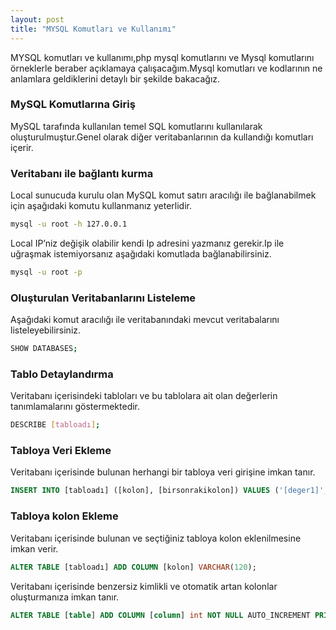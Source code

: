 ```yaml
---
layout: post
title: "MYSQL Komutları ve Kullanımı"
---
```


MYSQL komutları ve kullanımı,php mysql komutlarını ve Mysql komutlarını örneklerle beraber açıklamaya çalışacağım.Mysql komutları ve kodlarının ne anlamlara geldiklerini detaylı
bir şekilde bakacağız.

### MySQL Komutlarına Giriş

MySQL tarafında kullanılan temel SQL komutlarını kullanılarak oluşturulmuştur.Genel olarak diğer veritabanlarının da kullandığı komutları içerir.

### Veritabanı ile bağlantı kurma

Local sunucuda kurulu olan MySQL komut satırı aracılığı ile bağlanabilmek için aşağıdaki komutu kullanmanız yeterlidir.

```bash
mysql -u root -h 127.0.0.1
```

Local IP’niz değişik olabilir kendi Ip adresini yazmanız gerekir.Ip ile uğraşmak istemiyorsanız aşağıdaki komutlada bağlanabilirsiniz.

```bash
mysql -u root -p
```

### Oluşturulan Veritabanlarını Listeleme

Aşağıdaki komut aracılığı ile veritabanındaki mevcut veritabalarını listeleyebilirsiniz.

```bash
SHOW DATABASES;
```

### Tablo Detaylandırma

Veritabanı içerisindeki tabloları ve bu tablolara ait olan değerlerin tanımlamalarını göstermektedir.



```bash
DESCRIBE [tabloadı];
```

### Tabloya Veri Ekleme

Veritabanı içerisinde bulunan herhangi bir tabloya veri girişine imkan tanır.

```sql
INSERT INTO [tabloadı] ([kolon], [birsonrakikolon]) VALUES ('[deger1]', [deger2]');
```

### Tabloya kolon Ekleme

Veritabanı içerisinde bulunan ve seçtiğiniz tabloya kolon eklenilmesine imkan verir.

```sql
ALTER TABLE [tabloadı] ADD COLUMN [kolon] VARCHAR(120);
```

Veritabanı içerisinde benzersiz kimlikli ve otomatik artan kolonlar oluşturmanıza imkan tanır.

```sql
ALTER TABLE [table] ADD COLUMN [column] int NOT NULL AUTO_INCREMENT PRIMARY KEY;
```